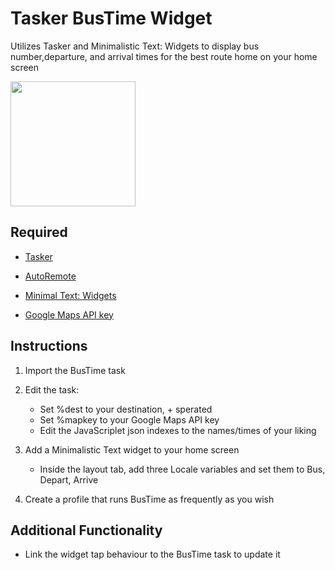 # Tasker BusTime Widget

Utilizes Tasker and Minimalistic Text: Widgets to display bus number,departure, and arrival times for the best route home on your home screen

<img src="https://user-images.githubusercontent.com/24640479/50578135-4bfeaa00-0dea-11e9-8884-cc93b8f20ba1.jpg" width="200">

## Required
- [Tasker](https://play.google.com/store/apps/details?id=net.dinglisch.android.taskerm)

- [AutoRemote](https://play.google.com/store/apps/details?id=com.joaomgcd.autoremote)

- [Minimal Text: Widgets](https://play.google.com/store/apps/details?id=de.devmil.minimaltext)

- [Google Maps API key](https://developers.google.com/places/web-service/get-api-key)

## Instructions

1. Import the BusTime task

2. Edit the task:

   - Set %dest to your destination, + sperated
   - Set %mapkey to your Google Maps API key
   - Edit the JavaScriplet json indexes to the names/times of your liking
   
3. Add a Minimalistic Text widget to your home screen
   - Inside the layout tab, add three Locale variables and set them to Bus, Depart, Arrive

4. Create a profile that runs BusTime as frequently as you wish

## Additional Functionality
- Link the widget tap behaviour to the BusTime task to update it
